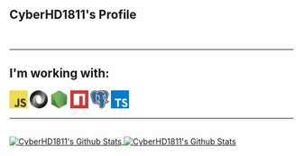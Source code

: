 ## CyberHD1811's Profile

<br />

---

## I'm working with:

<a href="https://developer.mozilla.org"><img height="32" src="https://raw.githubusercontent.com/github/explore/80688e429a7d4ef2fca1e82350fe8e3517d3494d/topics/javascript/javascript.png"></a>
<a href="https://json.org"><img height="32" src="https://raw.githubusercontent.com/github/explore/80688e429a7d4ef2fca1e82350fe8e3517d3494d/topics/json/json.png"></a>
<a href="https://nodejs.com"><img height="32" src="https://raw.githubusercontent.com/github/explore/80688e429a7d4ef2fca1e82350fe8e3517d3494d/topics/nodejs/nodejs.png"></a>
<a href="https://npmjs.org"><img height="32" src="https://raw.githubusercontent.com/github/explore/80688e429a7d4ef2fca1e82350fe8e3517d3494d/topics/npm/npm.png"></a>
<a href="https://postgresql.org"><img height="32" src="https://raw.githubusercontent.com/github/explore/80688e429a7d4ef2fca1e82350fe8e3517d3494d/topics/postgresql/postgresql.png"></a>
<a href="https://typescriptlang.org"><img height="32" src="https://raw.githubusercontent.com/github/explore/80688e429a7d4ef2fca1e82350fe8e3517d3494d/topics/typescript/typescript.png"></a>

---

<br />

<a href="https://github.com/anuraghazra/github-readme-stats">
    <img align="center" alt="CyberHD1811's Github Stats" src="https://github-readme-stats.vercel.app/api?username=CyberHD1811&show_icons=true&hideborder=true&count_private=true&include_all_commits=true&title_color=ffffff&text_color=22de09&icon_color=22de09&bg_color=000000" />
</a>
<a href="https://github.com/anuraghazra/github-readme-stats">
    <img align="center" alt="CyberHD1811's Github Stats" src="https://github-readme-stats.vercel.app/api/top-langs/?username=CyberHD1811&layout=compact&count_private=true&title_color=ffffff&text_color=22de09&icon_color=22de09&bg_color=000000" />
</a>